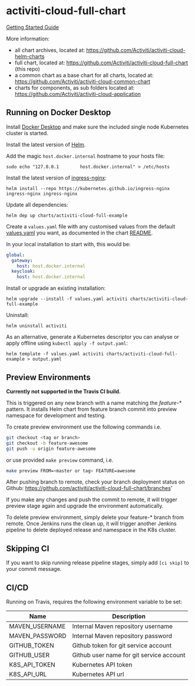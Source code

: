 # activiti-cloud-full-chart

[Getting Started Guide](https://activiti.gitbook.io/activiti-7-developers-guide/getting-started/getting-started-activiti-cloud)

More information:
* all chart archives, located at: https://github.com/Activiti/activiti-cloud-helm-charts
* full chart, located at: https://github.com/Activiti/activiti-cloud-full-chart (this repo) 
* a common chart as a base chart for all charts, located at: https://github.com/Activiti/activiti-cloud-common-chart
* charts for components, as sub folders located at: https://github.com/Activiti/activiti-cloud-application

## Running on Docker Desktop

Install [Docker Desktop](https://www.docker.com/products/docker-desktop) and make sure the included single node Kubernetes cluster is started.

Install the latest version of [Helm](https://helm.sh).

Add the magic `host.docker.internal` hostname to your hosts file:

```shell
sudo echo "127.0.0.1        host.docker.internal" > /etc/hosts
```

Install the latest version of [ingress-nginx](https://kubernetes.github.io/ingress-nginx):

```shell
helm install --repo https://kubernetes.github.io/ingress-nginx ingress-nginx ingress-nginx
```

Update all dependencies:
```shell
helm dep up charts/activiti-cloud-full-example
```

Create a `values.yaml` file with any customised values from the default [values.yaml](charts/activiti-cloud-full-example/values.yaml) you want, as documented in the chart [README](charts/activiti-cloud-full-example/README.md). 

In your local installation to start with, this would be:
```yaml
global:
  gateway:
    host: host.docker.internal
  keycloak:
    host: host.docker.internal
```

Install or upgrade an existing installation:
```shell
helm upgrade --install -f values.yaml activiti charts/activiti-cloud-full-example
```

Uninstall:
```shell
helm uninstall activiti
```

As an alternative, generate a Kubernetes descriptor you can analyse or apply offline using `kubectl apply -f output.yaml`:
```shell
helm template -f values.yaml activiti charts/activiti-cloud-full-example > output.yaml
```

## Preview Environments 

**Currently not supported in the Travis CI build.**

This is triggered on any new branch with a name matching the _feature-*_ pattern.
It installs Helm chart from feature branch commit into preview namespace for development and testing.

To create preview environment use the following commands  i.e.

```bash
git checkout <tag or branch>
git checkout -b feature-awesome
git push -u origin feature-awesome

```
or use provided `make preview` command, i.e.

```bash
make preview FROM=<master or tag> FEATURE=awesome

```

After pushing branch to remote, check your branch deployment status on Github: https://github.com/activiti/activiti-cloud-full-chart/branches'

If you make any changes and push the commit to remote, it will trigger preview stage again and upgrade the environment automatically.

To delete preview environment, simply delete your feature-* branch from remote. Once Jenkins runs the clean up, it will trigger another Jenkins pipeline to delete deployed release and namespace in the K8s cluster.

## Skipping CI

If you want to skip running release pipeline stages, simply add `[ci skip]` to your commit message.

## CI/CD

Running on Travis, requires the following environment variable to be set:

| Name | Description |
|------|-------------|
| MAVEN_USERNAME | Internal Maven repository username |
| MAVEN_PASSWORD | Internal Maven repository password |
| GITHUB_TOKEN | Github token for git service account |
| GITHUB_USER | Github user name for git service account |
| K8S_API_TOKEN | Kubernetes API token |
| K8S_API_URL | Kubernetes API url |
